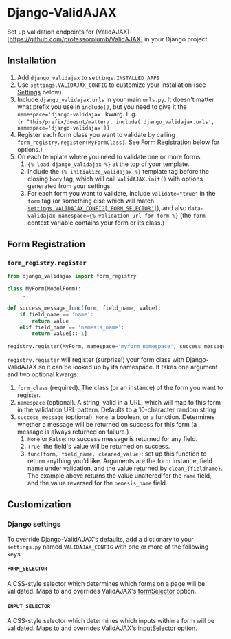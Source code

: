 # Django-ValidAJAX

Set up validation endpoints for (ValidAJAX)[https://github.com/professorplumb/ValidAJAX] in your Django project.

## Installation

1. Add `django_validajax` to `settings.INSTALLED_APPS`
1. Use `settings.VALIDAJAX_CONFIG` to customize your installation (see [Settings](#django-settings) below)
1. Include `django_validajax.urls` in your main `urls.py`.  It doesn't matter what prefix you use in `include()`, but
   you need to give it the `namespace='django-validajax'` kwarg.  E.g. 
   `(r'^this/prefix/doesnt/matter/, include('django_validajax.urls', namespace='django-validajax'))`
1. Register each form class you want to validate by calling `form_registry.register(MyFormClass)`.  See 
   [Form Registration](#form-registration) below for options.)
1. On each template where you need to validate one or more forms:
   1. `{% load django_validajax %}` at the top of your template.
   1. Include the `{% initialize_validajax %}` template tag before the closing `body` tag, which will call `ValidAJAX.init()`
      with options generated from your settings.
   1. For each form you want to validate, include `validate="true"` in the `form` tag (or something else which will
      match [`settings.VALIDAJAX_CONFIG['FORM_SELECTOR']`](#form_selector)), and also `data-validajax-namespace={% validation_url_for form %}`
      (the `form` context variable contains your form or its class.)

## Form Registration

### `form_registry.register`

```python
from django_validajax import form_registry

class MyForm(ModelForm):
    ...
    
def success_message_func(form, field_name, value):
    if field_name == 'name':
        return value
    elif field_name == 'nemesis_name':
        return value[::-1]
    
registry.register(MyForm, namespace='myform_namespace', success_message=success_message_func)
```

`registry.register` will register (surprise!) your form class with Django-ValidAJAX so it can be looked up by its
namespace.  It takes one argument and two optional kwargs:

1. `form_class` (required).  The class (or an instance) of the form you want to register.
1. `namespace` (optional).  A string, valid in a URL, which will map to this form in the validation URL pattern.
   Defaults to a 10-character random string.
1. `success_message` (optional).  `None`, a boolean, or a function.  Determines whether a message will be returned on
   success for this form (a message is always returned on failure.)
   1. `None` or `False`: no success message is returned for any field.
   1. `True`: the field's value will be returned on success.
   1. `func(form, field_name, cleaned_value)`: set up this function to return anything you'd like.  Arguments are the
      form instance, field name under validation, and the value returned by `clean_{fieldname}`.  The example above
      returns the value unaltered for the `name` field, and the value reversed for the `nemesis_name` field.

## Customization

### Django settings

To override Django-ValidAJAX's defaults, add a dictionary to your `settings.py` named `VALIDAJAX_CONFIG` with one or
more of the following keys:

#### `FORM_SELECTOR`

A CSS-style selector which determines which forms on a page will be validated.  Maps to and overrides ValidAJAX's 
[formSelector](https://github.com/professorplumb/ValidAJAX#formselector) option.

#### `INPUT_SELECTOR`

A CSS-style selector which determines which inputs within a form will be validated.  Maps to and overrides ValidAJAX's
[inputSelector](https://github.com/professorplumb/ValidAJAX#inputselector) option.

